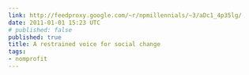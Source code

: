 ```yaml
---
link: http://feedproxy.google.com/~r/npmillennials/~3/aDc1_4p35lg/
date: 2011-01-01 15:23 UTC
# published: false
published: true
title: A restrained voice for social change
tags:
- nomprofit
---
```



